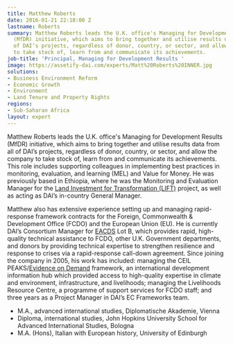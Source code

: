 ```yaml
---
title: Matthew Roberts
date: 2016-01-21 22:18:00 Z
lastname: Roberts
summary: Matthew Roberts leads the U.K. office's Managing for Development Results
  (MfDR) initiative, which aims to bring together and utilise results data from all
  of DAI’s projects, regardless of donor, country, or sector, and allow the company
  to take stock of, learn from and communicate its achievements.
job-title: 'Principal, Managing for Development Results '
image: https://assetify-dai.com/experts/Matt%20Roberts%20INNER.jpg
solutions:
- Business Environment Reform
- Economic Growth
- Environment
- Land Tenure and Property Rights
regions:
- Sub-Saharan Africa
layout: expert
---
```


Matthew Roberts leads the U.K. office's Managing for Development Results (MfDR) initiative, which aims to bring together and utilise results data from all of DAI’s projects, regardless of donor, country, or sector, and allow the company to take stock of, learn from and communicate its achievements. This role includes supporting colleagues in implementing best practices in monitoring, evaluation, and learning (MEL) and Value for Money. He was previously based in Ethiopia, where he was the Monitoring and Evaluation Manager for the [Land Investment for Transformation (LIFT)](https://www.dai.com/our-work/projects/ethiopia-land-investment-transformation-lift) project, as well as acting as DAI’s in-country General Manager.
 
Matthew also has extensive experience setting up and managing rapid-response framework contracts for the Foreign, Commonwealth & Development Office (FCDO) and the European Union (EU). He is currently DAI’s Consortium Manager for [EACDS](https://www.dai.com/our-work/projects/worldwide-expert-advisory-call-down-services-eacds) Lot B, which provides rapid, high-quality technical assistance to FCDO, other U.K. Government departments, and donors by providing technical expertise to strengthen resilience and response to crises via a rapid-response call-down agreement. Since joining the company in 2005, his work has included: managing the CEIL PEAKS/[Evidence on Demand](https://www.dai.com/our-work/projects/worldwide-evidence-demand-core-services) framework, an international development information hub which provided access to high-quality expertise in climate and environment, infrastructure, and livelihoods; managing the Livelihoods Resource Centre, a programme of support services for FCDO staff; and three years as a Project Manager in DAI’s EC Frameworks team.

* M.A., advanced international studies, Diplomatische Akademie, Vienna
* Diploma, international studies, John Hopkins University School for Advanced International Studies, Bologna
* M.A. (Hons), Italian with European history, University of Edinburgh